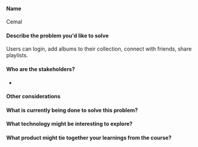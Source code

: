 #### Name 
Cemal
    
#### Describe the problem you'd like to solve
Users can login, add albums to their collection, connect with friends, share playlists.
    
#### Who are the stakeholders?
-
#### Other considerations

#### What is currently being done to solve this problem?

#### What technology might be interesting to explore?

#### What product might tie together your learnings from the course?
